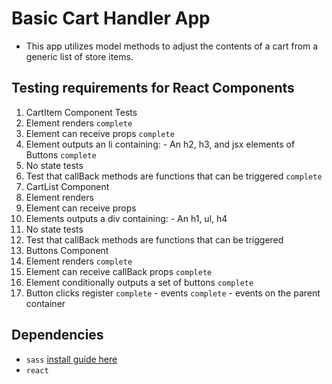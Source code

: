# Basic Cart Handler App
- This app utilizes model methods to adjust the contents of a cart from a generic list of store items.

## Testing requirements for React Components

1. CartItem Component Tests
  1. Element renders `complete`
  2. Element can receive props `complete`
  3. Element outputs an li containing:
    - An h2, h3, and jsx elements of Buttons `complete`
  4. No state tests
  5. Test that callBack methods are functions that can be triggered `complete`
2. CartList Component
  1. Element renders
  2. Element can receive props
  3. Elements outputs a div containing:
    - An h1, ul, h4
  4. No state tests
  5. Test that callBack methods are functions that can be triggered
3. Buttons Component
  1. Element renders `complete`
  2. Element can receive callBack props `complete`
  3. Element conditionally outputs a set of buttons `complete`
  4. Button clicks register `complete`
    - events `complete`
    - events on the parent container

## Dependencies
- `sass` [install guide here](http://sass-lang.com/install)
- `react`
